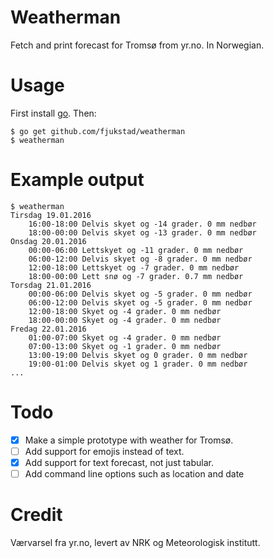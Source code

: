 # Weatherman
Fetch and print forecast for Tromsø from yr.no. In Norwegian. 

# Usage 
First install [go](http://golang.org). Then: 

```
$ go get github.com/fjukstad/weatherman
$ weatherman
```

# Example output
```
$ weatherman
Tirsdag 19.01.2016
	16:00-18:00 Delvis skyet og -14 grader. 0 mm nedbør
	18:00-00:00 Delvis skyet og -13 grader. 0 mm nedbør
Onsdag 20.01.2016
	00:00-06:00 Lettskyet og -11 grader. 0 mm nedbør
	06:00-12:00 Delvis skyet og -8 grader. 0 mm nedbør
	12:00-18:00 Lettskyet og -7 grader. 0 mm nedbør
	18:00-00:00 Lett snø og -7 grader. 0.7 mm nedbør
Torsdag 21.01.2016
	00:00-06:00 Delvis skyet og -5 grader. 0 mm nedbør
	06:00-12:00 Delvis skyet og -5 grader. 0 mm nedbør
	12:00-18:00 Skyet og -4 grader. 0 mm nedbør
	18:00-00:00 Skyet og -4 grader. 0 mm nedbør
Fredag 22.01.2016
	01:00-07:00 Skyet og -4 grader. 0 mm nedbør
	07:00-13:00 Skyet og -1 grader. 0 mm nedbør
	13:00-19:00 Delvis skyet og 0 grader. 0 mm nedbør
	19:00-01:00 Delvis skyet og 1 grader. 0 mm nedbør
...

```

# Todo
- [x] Make a simple prototype with weather for Tromsø. 
- [ ] Add support for emojis instead of text.
- [x] Add support for text forecast, not just tabular. 
- [ ] Add command line options such as location and date

# Credit
Værvarsel fra yr.no, levert av NRK og Meteorologisk institutt. 
